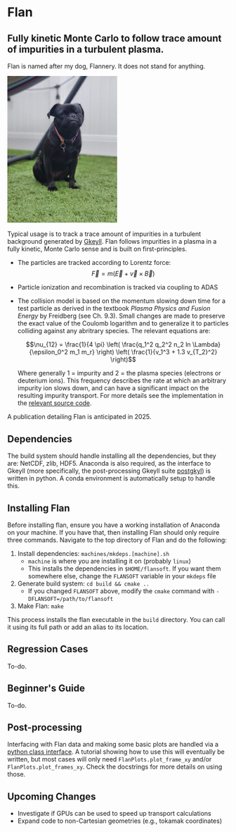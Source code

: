 # Flan
## Fully kinetic Monte Carlo to follow trace amount of impurities in a turbulent plasma. 

Flan is named after my dog, Flannery. It does not stand for anything. 

<img src="https://github.com/shawnzamperini/flan/blob/main/docs/flan_image.jpg" width="250">

Typical usage is to track a trace amount of impurities in a turbulent background generated by [Gkeyll](https://gkeyll.readthedocs.io/en/latest/install.html). Flan follows impurities in a plasma in a fully kinetic, Monte Carlo sense and is built on first-principles.

- The particles are tracked according to Lorentz force:
    $$\vec{F}=m(\vec{E} + \vec{v} \times \vec{B})$$
- Particle ionization and recombination is tracked via coupling to ADAS
- The collision model is based on the momentum slowing down time for a test particle as derived in the textbook *Plasma Physics and Fusion Energy* by Freidberg (see Ch. 9.3). Small changes are made to preserve the exact value of the Coulomb logarithm and to generalize it to particles colliding against any abritrary species. The relevant equations are:

    $$\nu_{12} = \frac{1}{4 \pi} \left( \frac{q_1^2 q_2^2 n_2 ln \Lambda}{\epsilon_0^2 m_1 m_r} \right) \left( \frac{1}{v_1^3 + 1.3 v_{T_2}^2} \right)$$

    Where generally 1 = impurity and 2 = the plasma species (electrons or deuterium ions). This frequency describes the rate at which an arbitrary impurity ion slows down, and can have a significant impact on the resulting impurity transport. For more details see the implementation in the [relevant source code](https://github.com/shawnzamperini/flan/blob/main/src/collisions.cpp).

A publication detailing Flan is anticipated in 2025. 

## Dependencies

The build system should handle installing all the dependencies, but they are: NetCDF, zlib, HDF5. Anaconda is also required, as the interface to Gkeyll (more specifically, the post-processing Gkeyll suite [postgkyl](https://github.com/ammarhakim/postgkyl/tree/main)) is written in python. A conda environment is automatically setup to handle this. 

## Installing Flan

Before installing flan, ensure you have a working installation of Anaconda on your machine. If you have that, then installing Flan should only require three commands. Navigate to the top directory of Flan and do the following:

1. Install dependencies: `machines/mkdeps.[machine].sh`
   - `machine` is where you are installing it on (probably `linux`)
   - This installs the dependencies in `$HOME/flansoft`. If you want them somewhere else, change the `FLANSOFT` variable in your `mkdeps` file
2. Generate build system: `cd build && cmake ..`
   - If you changed `FLANSOFT` above, modify the `cmake` command with `-DFLANSOFT=/path/to/flansoft`
3. Make Flan: `make`

This process installs the flan executable in the `build` directory. You can call it using its full path or add an alias to its location. 

## Regression Cases

To-do.

## Beginner's Guide

To-do.

## Post-processing

Interfacing with Flan data and making some basic plots are handled via a [python class interface](https://github.com/shawnzamperini/flan/blob/main/python/flan_plots.py). A tutorial showing how to use this will eventually be written, but most cases will only need `FlanPlots.plot_frame_xy` and/or `FlanPlots.plot_frames_xy`. Check the docstrings for more details on using those.  

## Upcoming Changes

- Investigate if GPUs can be used to speed up transport calculations
- Expand code to non-Cartesian geometries (e.g., tokamak coordinates)
